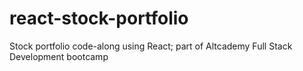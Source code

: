 # react-stock-portfolio
Stock portfolio code-along using React; part of Altcademy Full Stack Development bootcamp
